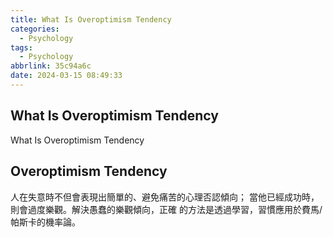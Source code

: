 ```yaml
---
title: What Is Overoptimism Tendency
categories:
  - Psychology
tags:
  - Psychology
abbrlink: 35c94a6c
date: 2024-03-15 08:49:33
---
```

What Is Overoptimism Tendency
-----------------------------------------------------------------------------------------------
<!--more-->
What Is Overoptimism Tendency

Overoptimism Tendency
-----------------------------------------------------------------------------------------------
人在失意時不但會表現出簡單的、避免痛苦的心理否認傾向；
當他已經成功時，則會過度樂觀。解決愚蠢的樂觀傾向，正確
的方法是透過學習，習慣應用於費馬/帕斯卡的機率論。